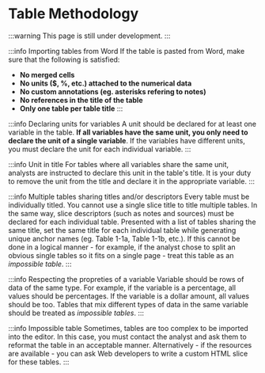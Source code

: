 # Table Methodology

:::warning
This page is still under development.
:::

:::info Importing tables from Word
If the table is pasted from Word, make sure that the following is satisfied:

- **No merged cells**
- **No units ($, %, etc.) attached to the numerical data**
- **No custom annotations (eg. asterisks refering to notes)**
- **No references in the title of the table**
- **Only one table per table title**
:::

:::info Declaring units for variables 
A unit should be declared for at least one variable in the table. **If all variables have the same unit, you only need to declare the unit of a single variable**. If the variables have different units, you must declare the unit for each individual variable.
:::

:::info Unit in title
For tables where all variables share the same unit, analysts are instructed to declare this unit in the table's title. It is your duty to remove the unit from the title and declare it in the appropriate variable.
:::

:::info Multiple tables sharing titles and/or descriptors
Every table must be individually titled. You cannot use a single slice title to title multiple tables. In the same way, slice descriptors (such as notes and sources) must be declared for each individual table. Presented with a list of tables sharing the same title, set the same title for each individual table while generating unique anchor names (eg. Table 1-1a, Table 1-1b, etc.). If this cannot be done in a logical manner - for example, if the analyst chose to split an obvious single tables so it fits on a single page - treat this table as an *impossible table*.
:::

:::info Respecting the propreties of a variable
Variable should be rows of data of the same type. For example, if the variable is a percentage, all values should be percentages. If the variable is a dollar amount, all values should be too. Tables that mix different types of data in the same variable should be treated as *impossible tables*.
:::

:::info Impossible table
Sometimes, tables are too complex to be imported into the editor. In this case, you must contact the analyst and ask them to reformat the table in an acceptable manner. Alternatively - if the resources are available - you can ask Web developers to write a custom HTML slice for these tables.
:::